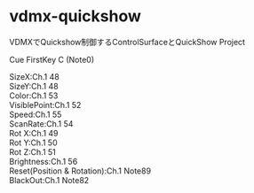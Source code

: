 # vdmx-quickshow

VDMXでQuickshow制御するControlSurfaceとQuickShow Project



Cue FirstKey C (Note0)<br>

SizeX:Ch.1 48<br>
SizeY:Ch.1 48<br>
Color:Ch.1 53<br>
VisiblePoint:Ch.1 52<br>
Speed:Ch.1 55<br>
ScanRate:Ch.1 54<br>
Rot X:Ch.1 49<br>
Rot Y:Ch.1 50<br>
Rot Z:Ch.1 51<br>
Brightness:Ch.1 56<br>
Reset(Position & Rotation):Ch.1 Note89<br>
BlackOut:Ch.1 Note82<br>
